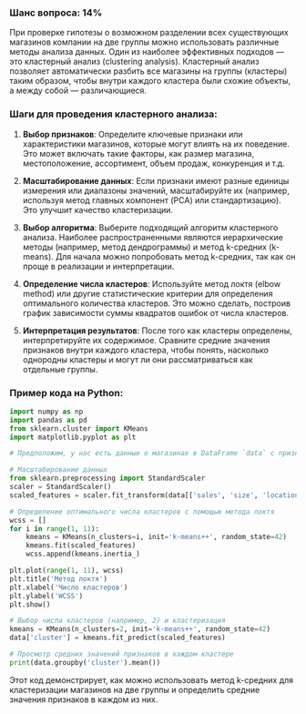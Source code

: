 ### Шанс вопроса: 14%

При проверке гипотезы о возможном разделении всех существующих магазинов компании на две группы можно использовать различные методы анализа данных. Один из наиболее эффективных подходов — это кластерный анализ (clustering analysis). Кластерный анализ позволяет автоматически разбить все магазины на группы (кластеры) таким образом, чтобы внутри каждого кластера были схожие объекты, а между собой — различающиеся.

### Шаги для проведения кластерного анализа:

1. **Выбор признаков**: Определите ключевые признаки или характеристики магазинов, которые могут влиять на их поведение. Это может включать такие факторы, как размер магазина, местоположение, ассортимент, объем продаж, конкуренция и т.д.

2. **Масштабирование данных**: Если признаки имеют разные единицы измерения или диапазоны значений, масштабируйте их (например, используя метод главных компонент (PCA) или стандартизацию). Это улучшит качество кластеризации.

3. **Выбор алгоритма**: Выберите подходящий алгоритм кластерного анализа. Наиболее распространенными являются иерархические методы (например, метод дендрограммы) и метод k-средних (k-means). Для начала можно попробовать метод k-средних, так как он проще в реализации и интерпретации.

4. **Определение числа кластеров**: Используйте метод локтя (elbow method) или другие статистические критерии для определения оптимального количества кластеров. Это можно сделать, построив график зависимости суммы квадратов ошибок от числа кластеров.

5. **Интерпретация результатов**: После того как кластеры определены, интерпретируйте их содержимое. Сравните средние значения признаков внутри каждого кластера, чтобы понять, насколько однородны кластеры и могут ли они рассматриваться как отдельные группы.

### Пример кода на Python:

```python
import numpy as np
import pandas as pd
from sklearn.cluster import KMeans
import matplotlib.pyplot as plt

# Предположим, у нас есть данные о магазинах в DataFrame `data` с признаками 'sales', 'size', 'location' и т.д.

# Масштабирование данных
from sklearn.preprocessing import StandardScaler
scaler = StandardScaler()
scaled_features = scaler.fit_transform(data[['sales', 'size', 'location']])

# Определение оптимального числа кластеров с помощью метода локтя
wcss = []
for i in range(1, 11):
    kmeans = KMeans(n_clusters=i, init='k-means++', random_state=42)
    kmeans.fit(scaled_features)
    wcss.append(kmeans.inertia_)

plt.plot(range(1, 11), wcss)
plt.title('Метод локтя')
plt.xlabel('Число кластеров')
plt.ylabel('WCSS')
plt.show()

# Выбор числа кластеров (например, 2) и кластеризация
kmeans = KMeans(n_clusters=2, init='k-means++', random_state=42)
data['cluster'] = kmeans.fit_predict(scaled_features)

# Просмотр средних значений признаков в каждом кластере
print(data.groupby('cluster').mean())
```

Этот код демонстрирует, как можно использовать метод k-средних для кластеризации магазинов на две группы и определить средние значения признаков в каждом из них.
